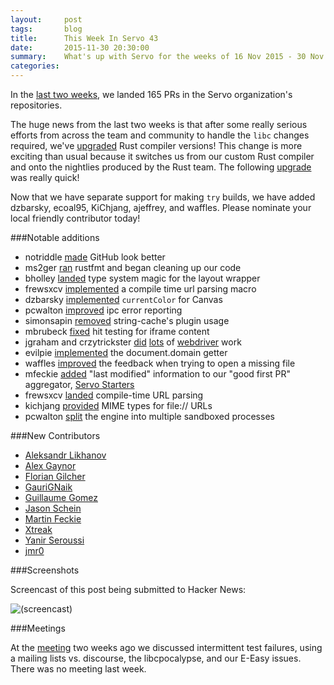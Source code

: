 ```yaml
---
layout:     post
tags:       blog
title:      This Week In Servo 43
date:       2015-11-30 20:30:00
summary:    What's up with Servo for the weeks of 16 Nov 2015 - 30 Nov 2015
categories:
---
```


In the [last two weeks](https://github.com/pulls?page=1&q=is%3Apr+is%3Amerged+closed%3A2015-11-16..2015-11-30+user%3Aservo),
we landed 165 PRs in the Servo organization's repositories.

The huge news from the last two weeks is that after some really serious efforts from across the team and community to handle the `libc` changes required, we've [upgraded](https://github.com/servo/servo/pull/8446) Rust compiler versions! This change is more exciting than usual because it switches us from our custom Rust compiler and onto the nightlies produced by the Rust team. The following [upgrade](https://github.com/servo/servo/pull/8698) was really quick!

Now that we have separate support for making `try` builds, we have added dzbarsky, ecoal95, KiChjang, ajeffrey, and waffles. Please nominate your local friendly contributor today!

###Notable additions

 - notriddle [made](https://github.com/servo/servo/pull/8538) GitHub look better
 - ms2ger [ran](https://github.com/servo/servo/pull/8569) rustfmt and began cleaning up our code
 - bholley [landed](https://github.com/servo/servo/pull/8595) type system magic for the layout wrapper
 - frewsxcv [implemented](https://github.com/servo/servo/pull/8622) a compile time url parsing macro
 - dzbarsky [implemented](https://github.com/servo/servo/pull/8656) `currentColor` for Canvas
 - pcwalton [improved](https://github.com/servo/ipc-channel/pull/17) ipc error reporting
 - simonsapin [removed](https://github.com/servo/string-cache/pull/125) string-cache's plugin usage
 - mbrubeck [fixed](https://github.com/servo/servo/pull/8557) hit testing for iframe content
 - jgraham and crzytrickster [did](https://github.com/servo/servo/pull/8661) [lots]( https://github.com/servo/servo/pull/8621) of [webdriver](https://github.com/servo/servo/pull/8564) work
 - evilpie [implemented](https://github.com/servo/servo/pull/8655) the document.domain getter
 - waffles [improved](https://github.com/servo/servo/pull/8650) the feedback when trying to open a missing file
 - mfeckie [added](https://github.com/servo/servo-starters) "last modified" information to our "good first PR" aggregator, [Servo Starters](http://servo.org/starters/)
 - frewsxcv [landed](https://github.com/servo/servo/pull/8622) compile-time URL parsing
 - kichjang [provided](https://github.com/servo/servo/pull/8609) MIME types for file:// URLs
 - pcwalton [split](https://github.com/servo/servo/pull/8599) the engine into multiple sandboxed processes

###New Contributors

- [Aleksandr Likhanov](https://github.com/vegayours)
- [Alex Gaynor](https://github.com/alex)
- [Florian Gilcher](https://github.com/skade)
- [GauriGNaik](https://github.com/GauriGNaik)
- [Guillaume Gomez](https://github.com/GuillaumeGomez)
- [Jason Schein](https://github.com/echochamber)
- [Martin Feckie](https://github.com/mfeckie)
- [Xtreak](https://github.com/tirkarthi)
- [Yanir Seroussi](https://github.com/yanirs)
- [jmr0](https://github.com/jmr0)

###Screenshots

Screencast of this post being submitted to Hacker News:

![(screencast)](https://cloud.githubusercontent.com/assets/1617736/11486909/fa1e9686-97e1-11e5-8c7c-c36ce3ac26d1.gif)


###Meetings

At the [meeting](https://github.com/servo/servo/wiki/Meeting-2015-11-16) two weeks ago we discussed intermittent test failures, using a mailing lists vs. discourse, the libcpocalypse, and our E-Easy issues. There was no meeting last week.
